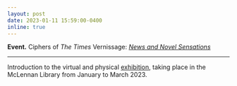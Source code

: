 ```yaml
---
layout: post
date: 2023-01-11 15:59:00-0400
inline: true
---
```


<strong>Event.</strong> Ciphers of *The Times* Vernissage: <em>[News and Novel Sensations](https://www.mcgill.ca/library/channels/event/vernissage-news-and-novel-sensations-344242)</em>

***

Introduction to the virtual and physical [exhibition](https://www.mcgill.ca/library/channels/event/exhibit-news-and-novel-sensations-344248), taking place in the McLennan Library from January to March 2023.

